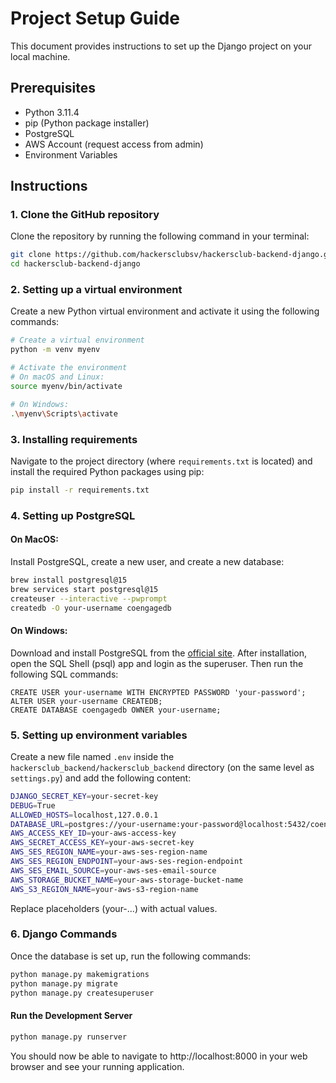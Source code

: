 # Project Setup Guide

This document provides instructions to set up the Django project on your local machine.

## Prerequisites

- Python 3.11.4
- pip (Python package installer)
- PostgreSQL
- AWS Account (request access from admin)
- Environment Variables

## Instructions

### 1. Clone the GitHub repository

Clone the repository by running the following command in your terminal:

```bash
git clone https://github.com/hackersclubsv/hackersclub-backend-django.git
cd hackersclub-backend-django
```

### 2. Setting up a virtual environment

Create a new Python virtual environment and activate it using the following commands:

```bash
# Create a virtual environment
python -m venv myenv

# Activate the environment
# On macOS and Linux:
source myenv/bin/activate

# On Windows:
.\myenv\Scripts\activate
```

### 3. Installing requirements

Navigate to the project directory (where `requirements.txt` is located) and install the required Python packages using pip:

```bash
pip install -r requirements.txt
```

### 4. Setting up PostgreSQL

#### On MacOS:

Install PostgreSQL, create a new user, and create a new database:

```bash
brew install postgresql@15
brew services start postgresql@15
createuser --interactive --pwprompt
createdb -O your-username coengagedb
```

#### On Windows:

Download and install PostgreSQL from the [official site](https://rajs.dev). After installation, open the SQL Shell (psql) app and login as the superuser. Then run the following SQL commands:

```
CREATE USER your-username WITH ENCRYPTED PASSWORD 'your-password';
ALTER USER your-username CREATEDB;
CREATE DATABASE coengagedb OWNER your-username;
```

### 5. Setting up environment variables

Create a new file named `.env` inside the `hackersclub_backend/hackersclub_backend` directory (on the same level as `settings.py`) and add the following content:

```bash
DJANGO_SECRET_KEY=your-secret-key
DEBUG=True
ALLOWED_HOSTS=localhost,127.0.0.1
DATABASE_URL=postgres://your-username:your-password@localhost:5432/coengagedb
AWS_ACCESS_KEY_ID=your-aws-access-key
AWS_SECRET_ACCESS_KEY=your-aws-secret-key
AWS_SES_REGION_NAME=your-aws-ses-region-name
AWS_SES_REGION_ENDPOINT=your-aws-ses-region-endpoint
AWS_SES_EMAIL_SOURCE=your-aws-ses-email-source
AWS_STORAGE_BUCKET_NAME=your-aws-storage-bucket-name
AWS_S3_REGION_NAME=your-aws-s3-region-name


```

Replace placeholders (your-...) with actual values.

### 6. Django Commands

Once the database is set up, run the following commands:

```bash
python manage.py makemigrations
python manage.py migrate
python manage.py createsuperuser
```

#### Run the Development Server
```bash
python manage.py runserver
```

You should now be able to navigate to http://localhost:8000 in your web browser and see your running application.
